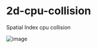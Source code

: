 # 2d-cpu-collision
Spatial Index cpu collision

![image](https://github.com/mrAndersen/2d-cpu-collision/assets/2115147/ba97b66b-b86c-474d-aec4-a438c994df74)
